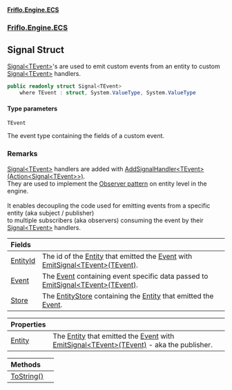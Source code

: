 #### [Friflo.Engine.ECS](index.md 'index')
### [Friflo.Engine.ECS](Friflo.Engine.ECS.md 'Friflo.Engine.ECS')

## Signal<TEvent> Struct

[Signal&lt;TEvent&gt;](Signal_TEvent_.md 'Friflo.Engine.ECS.Signal<TEvent>')'s are used to emit custom events from an entity to custom [Signal&lt;TEvent&gt;](Signal_TEvent_.md 'Friflo.Engine.ECS.Signal<TEvent>') handlers.

```csharp
public readonly struct Signal<TEvent>
    where TEvent : struct, System.ValueType, System.ValueType
```
#### Type parameters

<a name='Friflo.Engine.ECS.Signal_TEvent_.TEvent'></a>

`TEvent`

The event type containing the fields of a custom event.

### Remarks
[Signal&lt;TEvent&gt;](Signal_TEvent_.md 'Friflo.Engine.ECS.Signal<TEvent>') handlers are added with [AddSignalHandler&lt;TEvent&gt;(Action&lt;Signal&lt;TEvent&gt;&gt;)](Entity.AddSignalHandler_TEvent_(Action_Signal_TEvent__).md 'Friflo.Engine.ECS.Entity.AddSignalHandler<TEvent>(System.Action<Friflo.Engine.ECS.Signal<TEvent>>)').<br/>
            They are used to implement the <a href="https://en.wikipedia.org/wiki/Observer_pattern">Observer pattern</a>
            on entity level in the engine.<br/><br/>
            It enables decoupling the code used for emitting events from a specific entity (aka subject / publisher)<br/>
            to multiple subscribers (aka observers) consuming the event by their [Signal&lt;TEvent&gt;](Signal_TEvent_.md 'Friflo.Engine.ECS.Signal<TEvent>') handlers.

| Fields | |
| :--- | :--- |
| [EntityId](Signal_TEvent_.EntityId.md 'Friflo.Engine.ECS.Signal<TEvent>.EntityId') | The id of the [Entity](Signal_TEvent_.Entity.md 'Friflo.Engine.ECS.Signal<TEvent>.Entity') that emitted the [Event](Signal_TEvent_.Event.md 'Friflo.Engine.ECS.Signal<TEvent>.Event') with [EmitSignal&lt;TEvent&gt;(TEvent)](Entity.EmitSignal_TEvent_(TEvent).md 'Friflo.Engine.ECS.Entity.EmitSignal<TEvent>(TEvent)'). |
| [Event](Signal_TEvent_.Event.md 'Friflo.Engine.ECS.Signal<TEvent>.Event') | The [Event](Signal_TEvent_.Event.md 'Friflo.Engine.ECS.Signal<TEvent>.Event') containing event specific data passed to [EmitSignal&lt;TEvent&gt;(TEvent)](Entity.EmitSignal_TEvent_(TEvent).md 'Friflo.Engine.ECS.Entity.EmitSignal<TEvent>(TEvent)'). |
| [Store](Signal_TEvent_.Store.md 'Friflo.Engine.ECS.Signal<TEvent>.Store') | The [EntityStore](EntityStore.md 'Friflo.Engine.ECS.EntityStore') containing the [Entity](Signal_TEvent_.Entity.md 'Friflo.Engine.ECS.Signal<TEvent>.Entity') that emitted the [Event](Signal_TEvent_.Event.md 'Friflo.Engine.ECS.Signal<TEvent>.Event'). |

| Properties | |
| :--- | :--- |
| [Entity](Signal_TEvent_.Entity.md 'Friflo.Engine.ECS.Signal<TEvent>.Entity') | The [Entity](Signal_TEvent_.Entity.md 'Friflo.Engine.ECS.Signal<TEvent>.Entity') that emitted the [Event](Signal_TEvent_.Event.md 'Friflo.Engine.ECS.Signal<TEvent>.Event') with [EmitSignal&lt;TEvent&gt;(TEvent)](Entity.EmitSignal_TEvent_(TEvent).md 'Friflo.Engine.ECS.Entity.EmitSignal<TEvent>(TEvent)') - aka the publisher. |

| Methods | |
| :--- | :--- |
| [ToString()](Signal_TEvent_.ToString().md 'Friflo.Engine.ECS.Signal<TEvent>.ToString()') | |

